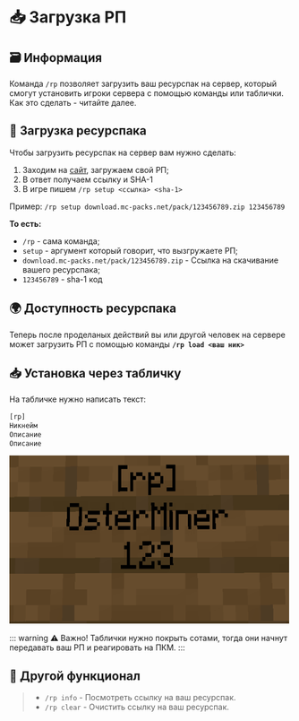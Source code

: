 # 📥 Загрузка РП

## 🗃️ Информация

Команда `/rp` позволяет загрузить ваш ресурспак на сервер, который смогут установить игроки сервера с помощью команды или таблички. Как это сделать - читайте далее.

## 💽 Загрузка ресурспака

Чтобы загрузить ресурспак на сервер вам нужно сделать:

1. Заходим на [сайт](https://mc-packs.net/), загружаем свой РП;
2. В ответ получаем ссылку и SHA-1
3. В игре пишем `/rp setup <ссылка> <sha-1>`

Пример: `/rp setup download.mc-packs.net/pack/123456789.zip 123456789`

**То есть:**

- `/rp` - сама команда;
- `setup` - аргумент который говорит, что вызгружаете РП;
- `download.mc-packs.net/pack/123456789.zip` - Ссылка на скачивание вашего ресурспака;
- `123456789` - sha-1 код

## 🌍 Доступность ресурспака

Теперь после проделаных действий вы или другой человек на сервере может загрузить РП с помощью команды **`/rp load <ваш ник>`**

## 📥 Установка через табличку

На табличке нужно написать текст:

```
[rp]
Никнейм
Описание
Описание
```
<img src="/game-mechanics/image/uploading-rp/1752408570828.png" width="500" height="300">

::: warning
⚠️ Важно! Таблички нужно покрыть сотами, тогда они начнут передавать ваш РП и реагировать на ПКМ.
:::

## 🔌 Другой функционал

> - `/rp info` - Посмотреть ссылку на ваш ресурспак.
> - `/rp clear` - Очистить ссылку на ваш ресурспак.
